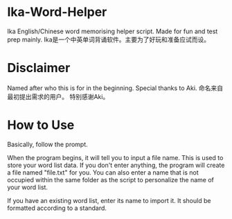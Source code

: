 # Ika-Word-Helper
Ika English/Chinese word memorising helper script. Made for fun and test prep mainly.
Ika是一个中英单词背诵软件。主要为了好玩和准备应试而设。

# Disclaimer
Named after who this is for in the beginning.
Special thanks to Aki.
命名来自最初提出需求的用户。
特别感谢Aki。

# How to Use
Basically, follow the prompt.

When the program begins, it will tell you to input a file name. This is used to store your word list data.
If you don't enter anything, the program will create a file named "file.txt" for you. 
You can also enter a name that is not occupied within the same folder as the script to personalize the name of your word list.

If you have an existing word list, enter its name to import it. It should be formatted according to a standard.
